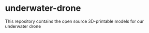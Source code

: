 # underwater-drone
This repository contains the open source 3D-printable models for our underwater drone
